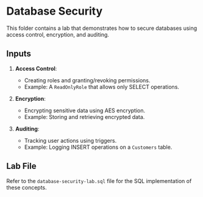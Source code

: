 # Database Security

This folder contains a lab that demonstrates how to secure databases using access control, encryption, and auditing.

## Inputs

1. **Access Control**:
   - Creating roles and granting/revoking permissions.
   - Example: A `ReadOnlyRole` that allows only SELECT operations.

2. **Encryption**:
   - Encrypting sensitive data using AES encryption.
   - Example: Storing and retrieving encrypted data.

3. **Auditing**:
   - Tracking user actions using triggers.
   - Example: Logging INSERT operations on a `Customers` table.

## Lab File
Refer to the `database-security-lab.sql` file for the SQL implementation of these concepts.